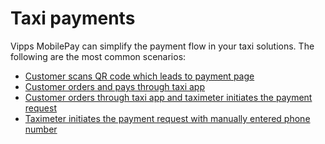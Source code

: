 <!-- START_METADATA
---
title: Vipps MobilePay taxi payments flow
sidebar_label: Taxi payments
sidebar_position: 100
hide_table_of_contents: true
pagination_next: null
pagination_prev: null
---
END_METADATA -->

# Taxi payments

Vipps MobilePay can simplify the payment flow in your taxi solutions.
The following are the most common scenarios:

* [Customer scans QR code which leads to payment page](scan-qr-to-payment-page.md)
* [Customer orders and pays through taxi app](pay-through-taxi-app.md)
* [Customer orders through taxi app and taximeter initiates the payment request](taximeter-initiates-payment-request-with-app.md)
* [Taximeter initiates the payment request with manually entered phone number](taximeter-initiates-payment-request-with-phone-request.md)
